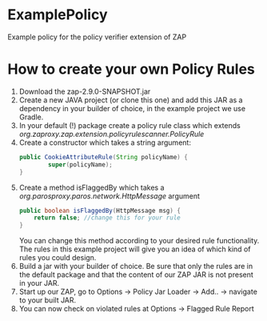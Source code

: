 # ExamplePolicy
Example policy for the policy verifier extension of ZAP


# How to create your own Policy Rules
1. Download the zap-2.9.0-SNAPSHOT.jar
2. Create a new JAVA project (or clone this one) and add this JAR as a dependency in your builder of choice, in the example project we use Gradle.
3. In your default (!) package create a policy rule class which extends _org.zaproxy.zap.extension.policyrulescanner.PolicyRule_
4. Create a constructor which takes a string argument:
	```Java
	public CookieAttributeRule(String policyName) {
	    	super(policyName);
	}
	```
5. Create a method isFlaggedBy which takes a _org.parosproxy.paros.network.HttpMessage_ argument 
	```Java
	public boolean isFlaggedBy(HttpMessage msg) {
	    return false; //change this for your rule
	}
	```
	 You can change this method according to your desired rule functionality. The rules in this example project will give you an idea of which kind of rules you could design.
6. Build a jar with your builder of choice. Be sure that only the rules are in the default package and that the content of our ZAP JAR is not present in your JAR.
7. Start up our ZAP, go to Options -> Policy Jar Loader -> Add.. -> navigate to your built JAR.
8. You can now check on violated rules at Options -> Flagged Rule Report
